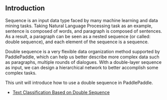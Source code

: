 ## Introduction
Sequence is an input data type faced by many machine learning and data mining tasks. Taking Natural Language Processing task as an example, sentence is composed of words, and paragraph is composed of sentences. As a result, a paragraph can be seen as a nested sequence (or called: double sequence), and each element of the sequence is a sequence.

Double sequence is a very flexible data organization method supported by PaddlePaddle, which can help us better describe more complex data such as paragraphs, multiple rounds of dialogues. With a double-layer sequence as input, we can design a hierarchical network to better accomplish some complex tasks.

This unit will introduce how to use a double sequence in PaddlePaddle.

- [Text Classification Based on Double Sequence](https://github.com/PaddlePaddle/models/tree/develop/nested_sequence/text_classification)
